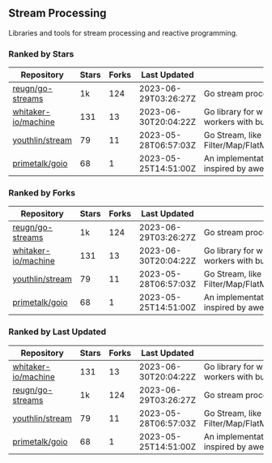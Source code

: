 ## Stream Processing

Libraries and tools for stream processing and reactive programming.

### Ranked by Stars

| Repository | Stars | Forks | Last Updated | Description | 
|------------|-------|-------|--------------|-------------|
| [reugn/go-streams](https://github.com/reugn/go-streams) | 1k | 124 | 2023-06-29T03:26:27Z |  Go stream processing library. |
| [whitaker-io/machine](https://github.com/whitaker-io/machine) | 131 | 13 | 2023-06-30T20:04:22Z |  Go library for writing and generating stream workers with built in metrics and traceability. |
| [youthlin/stream](https://github.com/youthlin/stream) | 79 | 11 | 2023-05-28T06:57:03Z |  Go Stream, like Java 8 Stream: Filter/Map/FlatMap/Peek/Sorted/ForEach/Reduce... |
| [primetalk/goio](https://github.com/primetalk/goio) | 68 | 1 | 2023-05-25T14:51:00Z |  An implementation of IO, Stream, Fiber for Golang, inspired by awesome Scala libraries cats and fs2. |

### Ranked by Forks

| Repository | Stars | Forks | Last Updated | Description | 
|------------|-------|-------|--------------|-------------|
| [reugn/go-streams](https://github.com/reugn/go-streams) | 1k | 124 | 2023-06-29T03:26:27Z |  Go stream processing library. |
| [whitaker-io/machine](https://github.com/whitaker-io/machine) | 131 | 13 | 2023-06-30T20:04:22Z |  Go library for writing and generating stream workers with built in metrics and traceability. |
| [youthlin/stream](https://github.com/youthlin/stream) | 79 | 11 | 2023-05-28T06:57:03Z |  Go Stream, like Java 8 Stream: Filter/Map/FlatMap/Peek/Sorted/ForEach/Reduce... |
| [primetalk/goio](https://github.com/primetalk/goio) | 68 | 1 | 2023-05-25T14:51:00Z |  An implementation of IO, Stream, Fiber for Golang, inspired by awesome Scala libraries cats and fs2. |

### Ranked by Last Updated

| Repository | Stars | Forks | Last Updated | Description | 
|------------|-------|-------|--------------|-------------|
| [whitaker-io/machine](https://github.com/whitaker-io/machine) | 131 | 13 | 2023-06-30T20:04:22Z |  Go library for writing and generating stream workers with built in metrics and traceability. |
| [reugn/go-streams](https://github.com/reugn/go-streams) | 1k | 124 | 2023-06-29T03:26:27Z |  Go stream processing library. |
| [youthlin/stream](https://github.com/youthlin/stream) | 79 | 11 | 2023-05-28T06:57:03Z |  Go Stream, like Java 8 Stream: Filter/Map/FlatMap/Peek/Sorted/ForEach/Reduce... |
| [primetalk/goio](https://github.com/primetalk/goio) | 68 | 1 | 2023-05-25T14:51:00Z |  An implementation of IO, Stream, Fiber for Golang, inspired by awesome Scala libraries cats and fs2. |

